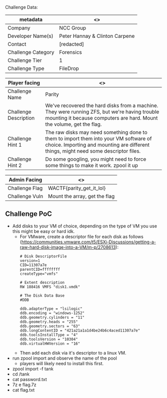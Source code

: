 Challenge Data:

|metadata | <> |
|--- | --- |
|Company | NCC Group |
|Developer Name(s) | Peter Hannay & Clinton Carpene |
|Contact | [redacted] |
|Challenge Category | Forensics |
| Challenge Tier | 1 |
| Challenge Type | FileDrop |


| Player facing | <> |
|--- | --- |
|Challenge Name | Parity |
|Challenge Description | We've recovered the hard disks from a machine. They were running ZFS, but we're having trouble mounting it because computers are hard. Mount the volume, get the flag. | 
|Challenge Hint 1 | The raw disks may need something done to them to import them into your VM software of choice. Importing and mounting are different things, might need some descriptor files. | 
|Challenge Hint 2 | Do some googling, you might need to force some things to make it work. zpool it up  |

| Admin Facing | <> |
|--- | --- |
|Challenge Flag| WACTF{parity_get_it_lol} |
|Challenge Vuln| Mount the array, get the flag |
Challenge PoC
---

 * Add disks to your VM of choice, depending on the type of VM you use this might be easy or hard idk.
   * For VMware, create a descriptor file for each disk as follows (https://communities.vmware.com/t5/ESXi-Discussions/getting-a-raw-hard-disk-image-into-a-VM/m-p/2708613):
        ~~~
        # Disk DescriptorFile
        version=1
        CID=11307a7e
        parentCID=ffffffff
        createType="vmfs"

        # Extent description
        RW 188416 VMFS "disk1.vmdk"

        # The Disk Data Base 
        #DDB

        ddb.adapterType = "lsilogic"
        ddb.encoding = "windows-1252"
        ddb.geometry.cylinders = "11"
        ddb.geometry.heads = "255"
        ddb.geometry.sectors = "63"
        ddb.longContentID = "421a21a1a1d4be24b6c4aced11307a7e"
        ddb.toolsInstallType = "4"
        ddb.toolsVersion = "10304"
        ddb.virtualHWVersion = "16"
        ~~~
    * Then add each disk via it's descriptor to a linux VM.
 * run zpool import and observe the name of the pool
   * players will likely need to install this first.
 * zpool import -f tank
 * cd /tank
 * cat password.txt
 * 7z e flag.7z
 * cat flag.txt
